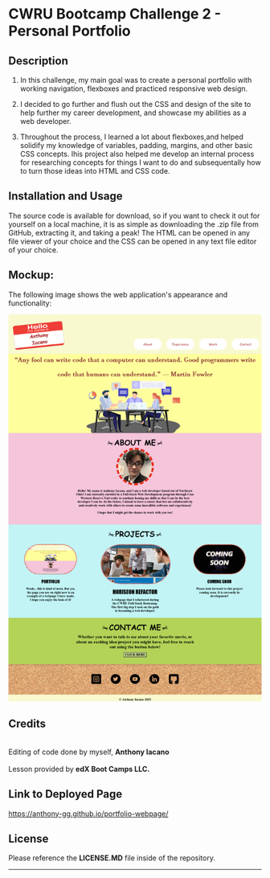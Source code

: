 # CWRU Bootcamp Challenge 2 - Personal Portfolio

## Description

1. In this challenge, my main goal was to create a personal portfolio with working navigation, flexboxes and practiced responsive web design.

2. I decided to go further and flush out the CSS and design of the site to help further my career development, and showcase my abilities as a web developer.

3. Throughout the process, I learned a lot about flexboxes,and helped solidify my knowledge of variables, padding, margins, and other basic CSS concepts. Ihis project also helped me develop an internal process for researching concepts for things I want to do and subsequentally how to turn those ideas into HTML and CSS code.

## Installation and Usage

The source code is available for download, so if you want to check it out for yourself on a local machine, it is as simple as downloading the .zip file from GitHub, extracting it, and taking a peak! The HTML can be opened in any file viewer of your choice and the CSS can be opened in any text file editor of your choice.

## Mockup:
The following image shows the web application's appearance and functionality:

![alt text](/assets/images/full-portfolio-project.png)


## Credits
<br>
 Editing of code done by myself, <b>Anthony Iacano</b>
 <br>
 <br>
 Lesson provided by <b>edX Boot Camps LLC.</b>

## Link to Deployed Page

 https://anthony-gg.github.io/portfolio-webpage/

 ## License

Please reference the **LICENSE.MD** file inside of the repository.

---
